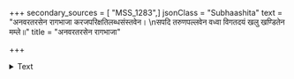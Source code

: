 +++
secondary_sources = [ "MSS_1283",]
jsonClass = "Subhaashita"
text = "अनवरतरसेन रागभाजा करजपरिक्षतिलब्धसंस्तवेन।  \nसपदि तरुणपल्लवेन वध्वा विगतदयं खलु खण्डितेन मम्ले॥"
title = "अनवरतरसेन रागभाजा"

+++

<details><summary>Text</summary>

अनवरतरसेन रागभाजा करजपरिक्षतिलब्धसंस्तवेन।  
सपदि तरुणपल्लवेन वध्वा विगतदयं खलु खण्डितेन मम्ले॥
</details>
